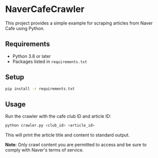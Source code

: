 # NaverCafeCrawler

This project provides a simple example for scraping articles from Naver Cafe using Python.

## Requirements

- Python 3.8 or later
- Packages listed in `requirements.txt`

## Setup

```bash
pip install -r requirements.txt
```

## Usage

Run the crawler with the cafe club ID and article ID:

```bash
python crawler.py <club_id> <article_id>
```

This will print the article title and content to standard output.

**Note**: Only crawl content you are permitted to access and be sure to comply with Naver's terms of service.
